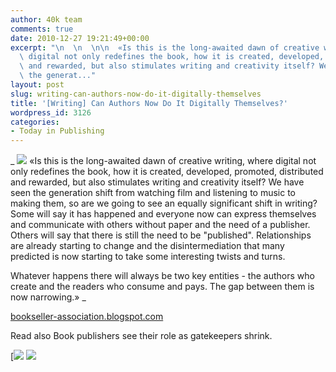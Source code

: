 ```yaml
---
author: 40k team
comments: true
date: 2010-12-27 19:21:49+00:00
excerpt: "\n  \n  \n\n  «Is this is the long-awaited dawn of creative writing, where\
  \ digital not only redefines the book, how it is created, developed, promoted, distributed\
  \ and rewarded, but also stimulates writing and creativity itself? We have seen\
  \ the generat..."
layout: post
slug: writing-can-authors-now-do-it-digitally-themselves
title: '[Writing] Can Authors Now Do It Digitally Themselves?'
wordpress_id: 3126
categories:
- Today in Publishing
---
```



  


  _
![](http://www.40kbooks.com/wp-content/uploads/quote1.jpg)
  «Is this is the long-awaited dawn of creative writing, where digital not only redefines the book, how it is created, developed, promoted, distributed and rewarded, but also stimulates writing and creativity itself? We have seen the generation shift from watching film and listening to music to making them, so are we going to see an equally significant shift in writing? Some will say it has happened and everyone now can express themselves and communicate with others without paper and the need of a publisher. Others will say that there is still the need to be "published". Relationships are already starting to change and the disintermediation that many predicted is now starting to take some interesting twists and turns.
  
  

Whatever happens there will always be two key entities - the authors who create and the readers who consume and pays. The gap between them is now narrowing.»
_  

[bookseller-association.blogspot.com](http://tinyurl.com/2ebg7fm)






Read also Book publishers see their role as gatekeepers shrink.





[![](http://www.bookcafe.net/filtr/t1.png)
[![](http://www.bookcafe.net/filtr/f1.png)](http://www.facebook.com/pages/40k/122586614419616)


 
    
